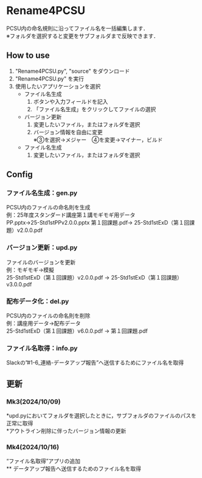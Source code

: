# Rename4PCSU
PCSU内の命名規則に沿ってファイル名を一括編集します．<br>
※フォルダを選択すると変更をサブフォルダまで反映できます．


## How to use
1. "Rename4PCSU.py", "source" をダウンロード
2. "Rename4PCSU.py" を実行
3. 使用したいアプリケーションを選択
    * ファイル名生成<br>
       1. ボタンや入力フィールドを記入
       2. 「ファイル名生成」をクリックしてファイルの選択<br>
     * バージョン更新<br>
       1. 変更したいファイル，またはフォルダを選択
       2. バージョン情報を自由に変更<br>
    ※③を選択→メジャー　➃を変更→マイナー，ビルド
    * ファイル名生成<br>
       1. 変更したいファイル，またはフォルダを選択
    

## Config
### ファイル名生成：gen.py
PCSU内のファイルの命名則を生成<br>
例：25年度スタンダード講座第１講モギモギ用データ<br>
PP.pptx→25-Std1stPPv2.0.0.pptx
第１回課題.pdf→ 25-Std1stExD（第１回課題）v2.0.0.pdf
### バージョン更新：upd.py
ファイルのバージョンを更新<br>
例：モギモギ→模擬<br>
25-Std1stExD（第１回課題）v2.0.0.pdf → 25-Std1stExD（第１回課題）v3.0.0.pdf
### 配布データ化：del.py
PCSU内のファイルの命名則を削除<br>
例：講座用データ→配布データ<br>
25-Std1stExD（第１回課題）v6.0.0.pdf → 第１回課題.pdf<br>
### ファイル名取得：info.py
Slackの”#1-6_連絡-データアップ報告”へ送信するためにファイル名を取得<br>

## 更新
### Mk3(2024/10/09)
*upd.pyにおいてフォルダを選択したときに，サブフォルダのファイルのパスを正常に取得<br>
*アウトライン削除に伴ったバージョン情報の更新
### Mk4(2024/10/16)
“ファイル名取得”アプリの追加<br>
** データアップ報告へ送信するためのファイル名を取得





